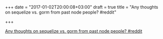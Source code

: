 +++
date = "2017-01-02T20:00:08+03:00"
draft = true
title = "Any thoughts on sequelize vs. gorm from past node people?  #reddit"

+++

<p><a href="https://t.co/6ssI2px1Sa">Any thoughts on sequelize vs. gorm from past node people?  #reddit</a></p>
